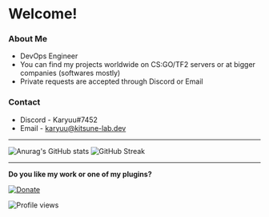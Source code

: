 # Welcome!

### About Me

* DevOps Engineer
* You can find my projects worldwide on CS:GO/TF2 servers or at bigger companies (softwares mostly)
* Private requests are accepted through Discord or Email

### Contact

* Discord - Karyuu#7452
* Email - karyuu@kitsune-lab.dev

---

![Anurag's GitHub stats](https://github-readme-stats.vercel.app/api?username=K4ryuu&show_icons=true&theme=radical) ![GitHub Streak](https://github-readme-streak-stats.herokuapp.com?user=K4ryuu&show_icons=true&theme=radical)

---

**Do you like my work or one of my plugins?**

[![Donate](https://www.paypalobjects.com/en_US/i/btn/btn_donate_SM.gif)](https://www.paypal.me/sples1 "Donate")

![Profile views](https://gpvc.arturio.dev/K4ryuu)
